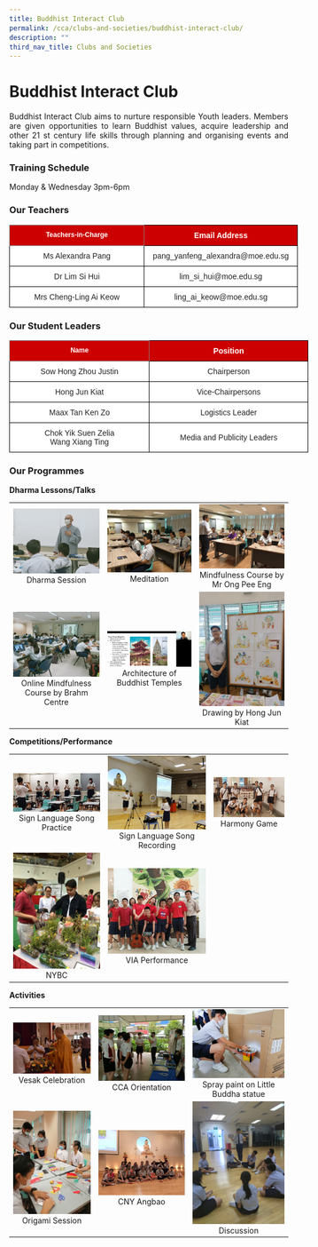 ```yaml
---
title: Buddhist Interact Club
permalink: /cca/clubs-and-societies/buddhist-interact-club/
description: ""
third_nav_title: Clubs and Societies
---
```

# **Buddhist Interact Club**


<p style="text-align: justify;">Buddhist Interact Club aims to nurture responsible Youth leaders. Members are given opportunities to learn Buddhist values, acquire leadership and other 21 st century life skills through planning and organising events and taking part in competitions.</p>


### **Training Schedule**

Monday & Wednesday 3pm-6pm

### **Our Teachers**


<style type="text/css">
.tg  {border-collapse:collapse;border-spacing:0;}
.tg td{border-color:black;border-style:solid;border-width:1px;font-family:Arial, sans-serif;font-size:14px;
  overflow:hidden;padding:10px 5px;word-break:normal;}
.tg th{border-color:black;border-style:solid;border-width:1px;font-family:Arial, sans-serif;font-size:14px;
  font-weight:normal;overflow:hidden;padding:10px 5px;word-break:normal;}
.tg .tg-8e1l{background-color:#C00;border-color:inherit;color:#FFF;font-size:12px;font-weight:bold;text-align:center;
  vertical-align:top}
.tg .tg-xu5m{background-color:#C00;color:#FFF;font-weight:bold;text-align:center;vertical-align:top}
.tg .tg-a3j2{background-color:#FFF;color:#222;text-align:center;vertical-align:middle}
</style>
<table class="tg" style="undefined;table-layout: fixed; width: 521px">
<colgroup>
<col style="width: 244px">
<col style="width: 277px">
</colgroup>
<thead>
  <tr>
    <th class="tg-8e1l">Teachers-in-Charge</th>
    <th class="tg-xu5m">Email Address</th>
  </tr>
</thead>
<tbody>
  <tr>
    <td class="tg-a3j2"><span style="color:#222;background-color:transparent">Ms Alexandra Pang </span></td>
    <td class="tg-a3j2"><span style="color:#222;background-color:transparent">pang_yanfeng_alexandra@moe.edu.sg </span></td>
  </tr>
  <tr>
    <td class="tg-a3j2"><span style="color:#222;background-color:transparent">Dr Lim Si Hui </span></td>
    <td class="tg-a3j2"><span style="color:#222;background-color:transparent"> lim_si_hui@moe.edu.sg</span></td>
  </tr>
  <tr>
    <td class="tg-a3j2"><span style="color:#222;background-color:transparent">Mrs Cheng-Ling Ai Keow</span></td>
    <td class="tg-a3j2"><span style="color:#222;background-color:transparent">ling_ai_keow@moe.edu.sg</span></td>
  </tr>
</tbody>
</table>

### **Our Student Leaders**


<style type="text/css">
.tg  {border-collapse:collapse;border-spacing:0;}
.tg td{border-color:black;border-style:solid;border-width:1px;font-family:Arial, sans-serif;font-size:14px;
  overflow:hidden;padding:10px 5px;word-break:normal;}
.tg th{border-color:black;border-style:solid;border-width:1px;font-family:Arial, sans-serif;font-size:14px;
  font-weight:normal;overflow:hidden;padding:10px 5px;word-break:normal;}
.tg .tg-8e1l{background-color:#C00;border-color:inherit;color:#FFF;font-size:12px;font-weight:bold;text-align:center;
  vertical-align:top}
.tg .tg-xu5m{background-color:#C00;color:#FFF;font-weight:bold;text-align:center;vertical-align:top}
.tg .tg-a3j2{background-color:#FFF;color:#222;text-align:center;vertical-align:middle}
</style>
<table class="tg" style="undefined;table-layout: fixed; width: 540px">
<colgroup>
<col style="width: 253px">
<col style="width: 287px">
</colgroup>
<thead>
  <tr>
    <th class="tg-8e1l">Name</th>
    <th class="tg-xu5m">Position</th>
  </tr>
</thead>
<tbody>
  <tr>
    <td class="tg-a3j2"><span style="color:#222;background-color:transparent">Sow Hong Zhou Justin</span></td>
    <td class="tg-a3j2"><span style="color:#222;background-color:transparent">Chairperson</span></td>
  </tr>
  <tr>
    <td class="tg-a3j2"><span style="color:#222;background-color:transparent">Hong Jun Kiat</span></td>
    <td class="tg-a3j2"><span style="color:#222;background-color:transparent">Vice-Chairpersons</span></td>
  </tr>
  <tr>
    <td class="tg-a3j2"><span style="color:#222;background-color:transparent">Maax Tan Ken Zo</span></td>
    <td class="tg-a3j2"><span style="color:#222;background-color:transparent">Logistics  Leader</span></td>
  </tr>
  <tr>
    <td class="tg-a3j2"><span style="color:#222;background-color:transparent">Chok Yik Suen Zelia</span><br><span style="color:#222;background-color:transparent">Wang Xiang Ting</span></td>
    <td class="tg-a3j2"><span style="color:#222;background-color:transparent">Media and Publicity Leaders</span></td>
  </tr>
</tbody>
</table>


### Our Programmes


**Dharma Lessons/Talks**

|   |   |   |
|:---:|:---:|:---:|
|  ![](/images/Cca/Buddhist%20Interact%20Club/1_1_Dharma%20session.jpg)  Dharma Session 	 |  ![](/images/Cca/Buddhist%20Interact%20Club/1-2_Meditation.jpeg)   Meditation   |  ![](/images/Cca/Buddhist%20Interact%20Club/1-3_Mindfulness%20Course%20by%20Mr%20Ong%20Pee%20Eng.jpeg)  Mindfulness Course by Mr Ong Pee Eng   |
|  ![](/images/Cca/Buddhist%20Interact%20Club/1-4_Online%20Mindfulness%20Course%20by%20Brahm%20Centre.jpeg)  Online Mindfulness Course by Brahm Centre |    ![](/images/Cca/Buddhist%20Interact%20Club/1-5_Architecture%20of%20Buddhist%20Temples.jpg) Architecture of Buddhist Temples  |  ![](/images/Cca/Buddhist%20Interact%20Club/1-6_Drawing%20by%20Hong%20Jun%20Kiat.jpeg)  Drawing by Hong Jun Kiat  |


**Competitions/Performance**

|   |   |   |
|:---:|:---:|:---:|
| ![](/images/Cca/Buddhist%20Interact%20Club/2-1_Sign%20Language%20Song%20Practice.jpg)  Sign Language Song Practice	  |  ![](/images/Cca/Buddhist%20Interact%20Club/2-2_Sign%20Language%20Song%20Recording.jpeg)  Sign Language Song Recording   |    ![](/images/Cca/Buddhist%20Interact%20Club/2-3_Harmony%20Game.jpg) Harmony Game  |
|   ![](/images/Cca/Buddhist%20Interact%20Club/2-4_NYBC.jpg) NYBC  |    ![](/images/Cca/Buddhist%20Interact%20Club/2-5_VIA_Performance.jpeg) VIA Performance  |   |


**Activities**

|   |   |   |
|:---:|:---:|:---:|
|  ![](/images/Cca/Buddhist%20Interact%20Club/3-1_Vesak_Celebration.jpg) Vesak Celebration	 | ![](/images/Cca/Buddhist%20Interact%20Club/3-2_CCA%20Orientation.jpeg) CCA Orientation 	 | ![](/images/Cca/Buddhist%20Interact%20Club/3-3_Spray%20Paint%20on%20Little%20Buddha%20Statue.jpg) Spray paint on Little Buddha statue |
|  ![](/images/Cca/Buddhist%20Interact%20Club/3-4_Origami%20Seesion.jpg)  Origami Session  |  ![](/images/Cca/Buddhist%20Interact%20Club/3-5_CNY%20Angbao%20Crafts.jpeg) CNY Angbao   |   ![](/images/Cca/Buddhist%20Interact%20Club/3-6_Discussion.jpeg) Discussion  |